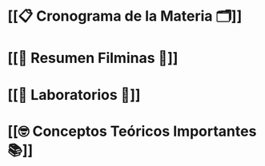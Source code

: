 # [[📋 Cronograma de la Materia 🗂️]]

# [[🧐 Resumen Filminas 🌉]]

# [[🧪 Laboratorios 🧪]]
# [[🤓 Conceptos Teóricos Importantes 📚]]

